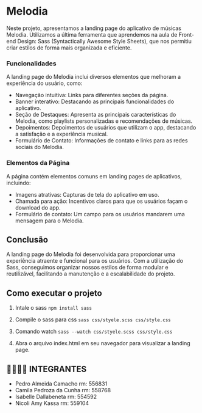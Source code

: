 # Melodia

Neste projeto, apresentamos a landing page do aplicativo de músicas Melodia. Utilizamos a última ferramenta que aprendemos na aula de Front-end Design: Sass (Syntactically Awesome Style Sheets), 
que nos permitiu criar estilos de forma mais organizada e eficiente.

### Funcionalidades
A landing page do Melodia inclui diversos elementos que melhoram a experiência do usuário, como:

- Navegação intuitiva: Links para diferentes seções da página.
- Banner interativo: Destacando as principais funcionalidades do aplicativo.
- Seção de Destaques: Apresenta as principais características do Melodia, como playlists personalizadas e recomendações de músicas.
- Depoimentos: Depoimentos de usuários que utilizam o app, destacando a satisfação e a experiência musical.
- Formulário de Contato: Informações de contato e links para as redes sociais do Melodia.

### Elementos da Página
A página contém elementos comuns em landing pages de aplicativos, incluindo:

- Imagens atrativas: Capturas de tela do aplicativo em uso.
- Chamada para ação: Incentivos claros para que os usuários façam o download do app.
- Formulário de contato: Um campo para os usuários mandarem uma mensagem para o Melodia.

## Conclusão
A landing page do Melodia foi desenvolvida para proporcionar uma experiência atraente e funcional para os usuários. 
Com a utilização do Sass, conseguimos organizar nossos estilos de forma modular e reutilizável, facilitando a manutenção e a escalabilidade do projeto.

## Como executar o projeto

1. Intale o sass
```npm install sass```

2. Compile o sass para css
```sass css/styele.scss css/style.css```

3. Comando watch
```sass --watch css/styele.scss css/style.css```

4. Abra o arquivo index.html em seu navegador para visualizar a landing page.


## 🙎‍♂️🙎‍♀️ INTEGRANTES

- Pedro Almeida Camacho rm: 556831
- Camila Pedroza da Cunha rm: 558768
- Isabelle Dallabeneta rm: 554592
- Nicoli Amy Kassa rm: 559104
